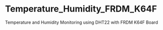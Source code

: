 # Temperature_Humidity_FRDM_K64F
Temperature and Humidity Monitoring using DHT22 with FRDM K64F Board
